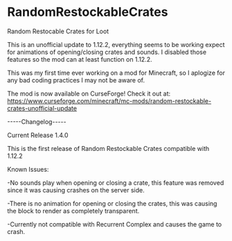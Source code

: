 # RandomRestockableCrates
Random Restocable Crates for Loot

This is an unofficial update to 1.12.2, everything seems to be working expect for animations of opening/closing crates and sounds. I disabled those features so the mod can at least function on 1.12.2.

This was my first time ever working on a mod for Minecraft, so I aplogize for any bad coding practices I may not be aware of.

The mod is now available on CurseForge! Check it out at: https://www.curseforge.com/minecraft/mc-mods/random-restockable-crates-unofficial-update



-----Changelog-----

Current Release 1.4.0

This is the first release of Random Restockable Crates compatible with 1.12.2

Known Issues:

-No sounds play when opening or closing a crate, this feature was removed since it was causing crashes on the server side.

-There is no animation for opening or closing the crates, this was causing the block to render as completely transparent.

-Currently not compatible with Recurrent Complex and causes the game to crash.
